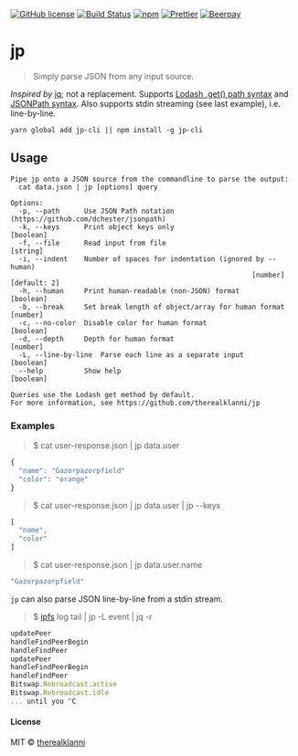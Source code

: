 [![GitHub license](https://img.shields.io/badge/license-MIT-blue.svg)](https://raw.githubusercontent.com/therealklanni/jp-cli/master/LICENSE)
[![Build Status](https://img.shields.io/travis/therealklanni/jp-cli.svg)](https://travis-ci.org/therealklanni/jp-cli)
[![npm](https://img.shields.io/npm/v/jp-cli.svg)](https://www.npmjs.com/package/jp-cli)
[![Prettier](https://img.shields.io/badge/style-prettier-ff69b4.svg)](https://github.com/prettier/prettier)
[![Beerpay](https://img.shields.io/beerpay/therealklanni/jp.svg)](https://beerpay.io/therealklanni/jp)

# jp

> Simply parse JSON from any input source.

_Inspired by_ [jq](https://github.com/stedolan/jq); not a replacement.
Supports [Lodash .get() path syntax](https://lodash.com/docs/#get) and [JSONPath syntax](https://github.com/dchester/jsonpath).
Also supports stdin streaming (see last example), i.e. line-by-line.

```
yarn global add jp-cli || npm install -g jp-cli
```

## Usage

```
Pipe jp onto a JSON source from the commandline to parse the output:
  cat data.json | jp [options] query

Options:
  -p, --path      Use JSON Path notation (https://github.com/dchester/jsonpath)
  -k, --keys      Print object keys only                               [boolean]
  -f, --file      Read input from file                                  [string]
  -i, --indent    Number of spaces for indentation (ignored by --human)
                                                           [number] [default: 2]
  -h, --human     Print human-readable (non-JSON) format               [boolean]
  -b, --break     Set break length of object/array for human format     [number]
  -c, --no-color  Disable color for human format                       [boolean]
  -d, --depth     Depth for human format                                [number]
  -L, --line-by-line  Parse each line as a separate input              [boolean]
  --help          Show help                                            [boolean]

Queries use the Lodash get method by default.
For more information, see https://github.com/therealklanni/jp
```

### Examples


> $ cat user-response.json | jp data.user

```js
{
  "name": "Gazorpazorpfield"
  "color": "orange"
}
```

> $ cat user-response.json | jp data.user | jp --keys

```js
[
  "name",
  "color"
]
```

> $ cat user-response.json | jp data.user.name

```js
"Gazorpazorpfield"
```

`jp` can also parse JSON line-by-line from a stdin stream.

> $ [ipfs](https://github.com/ipfs/ipfs) log tail | jp -L event | jq -r

```js
updatePeer
handleFindPeerBegin
handleFindPeer
updatePeer
handleFindPeerBegin
handleFindPeer
Bitswap.Rebroadcast.active
Bitswap.Rebroadcast.idle
... until you ^C
```

#### License

MIT © [therealklanni](https://github.com/therealklanni)
